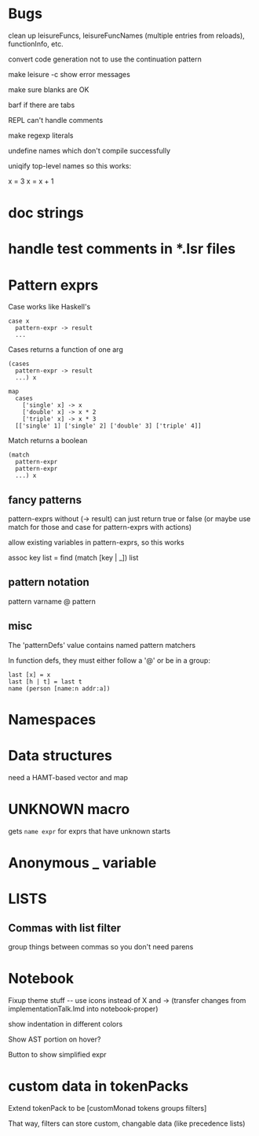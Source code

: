 # Bugs

clean up leisureFuncs, leisureFuncNames (multiple entries from reloads), functionInfo, etc.

convert code generation not to use the continuation pattern

make leisure -c show error messages

make sure blanks are OK

barf if there are tabs

REPL can't handle comments

make regexp literals

undefine names which don't compile successfully

uniqify top-level names so this works:

  x = 3
  x = x + 1

# doc strings

# handle test comments in *.lsr files

# Pattern exprs

Case works like Haskell's

```
case x
  pattern-expr -> result
  ...
```

Cases returns a function of one arg

```
(cases
  pattern-expr -> result
  ...) x

map
  cases
    ['single' x] -> x
    ['double' x] -> x * 2
    ['triple' x] -> x * 3
  [['single' 1] ['single' 2] ['double' 3] ['triple' 4]]
```

Match returns a boolean

```
(match
  pattern-expr
  pattern-expr
  ...) x
```

## fancy patterns

pattern-exprs without (-> result) can just return true or false (or maybe use match for those and case for pattern-exprs with actions)

allow existing variables in pattern-exprs, so this works

assoc key list = find (match [key | _]) list

## pattern notation

pattern
varname @ pattern

## misc

The 'patternDefs' value contains named pattern matchers

In function defs, they must either follow a '@' or be in a group:

```
last [x] = x
last [h | t] = last t
name (person [name:n addr:a])
```

# Namespaces

# Data structures

need a HAMT-based vector and map

# UNKNOWN macro

gets `name expr` for exprs that have unknown starts

# Anonymous _ variable

# LISTS

## Commas with list filter

group things between commas so you don't need parens

# Notebook

Fixup theme stuff -- use icons instead of X and -> (transfer changes from implementationTalk.lmd into notebook-proper)

show indentation in different colors

Show AST portion on hover?

Button to show simplified expr

# custom data in tokenPacks

Extend tokenPack to be [customMonad tokens groups filters]

That way, filters can store custom, changable data (like precedence lists)
